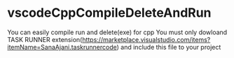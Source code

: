 # vscodeCppCompileDeleteAndRun

You can easily compile run and delete(exe) for cpp 
You must only dowloand TASK RUNNER extension(https://marketplace.visualstudio.com/items?itemName=SanaAjani.taskrunnercode) 
and include this file to your project 

